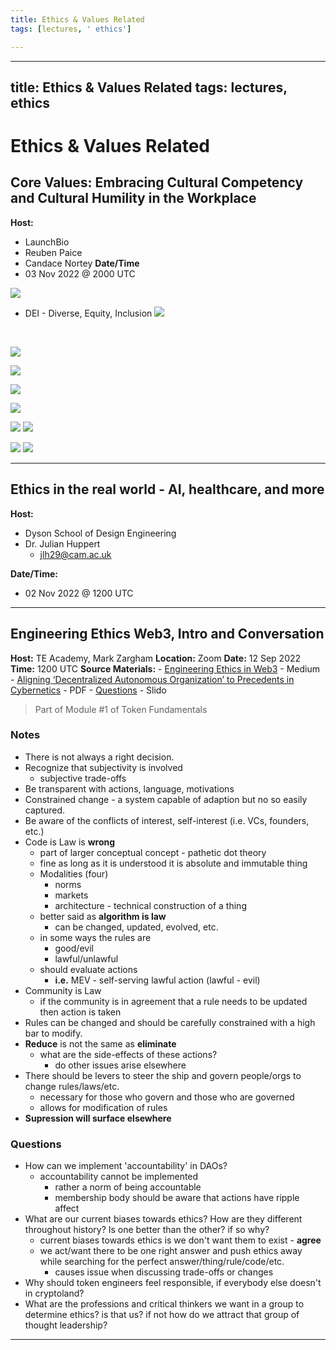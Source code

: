```yaml
---
title: Ethics & Values Related
tags: [lectures, ' ethics']

---
```


---
title: Ethics & Values Related
tags: lectures, ethics
---

# Ethics & Values Related

## Core Values: Embracing Cultural Competency and Cultural Humility in the Workplace
**Host:**
- LaunchBio
- Reuben Paice
- Candace Nortey
**Date/Time**
- 03 Nov 2022 @ 2000 UTC

![](https://i.imgur.com/UHjhAQS.jpg)
- DEI - Diverse, Equity, Inclusion
![](https://i.imgur.com/5joglHy.jpg)
<br>

![](https://i.imgur.com/atyKeWb.png)
<br>

![](https://i.imgur.com/bMrVOyG.png)
<br>

![](https://i.imgur.com/NNiOGka.png)
<br>

![](https://i.imgur.com/Ex8sqeX.png)
<br>

![](https://i.imgur.com/ekcob50.jpg)
![](https://i.imgur.com/Km2vHAK.png)
<br>

![](https://i.imgur.com/SqYcLoV.jpg)
![](https://i.imgur.com/gkDbXfp.png)
<br>

---

## Ethics in the real world - AI, healthcare, and more
**Host:**
- Dyson School of Design Engineering
- Dr. Julian Huppert
    - jlh29@cam.ac.uk

**Date/Time:** 
- 02 Nov 2022 @ 1200 UTC

---

## Engineering Ethics Web3, Intro and Conversation
**Host:** TE Academy, Mark Zargham
**Location:** Zoom
**Date:** 12 Sep 2022
**Time:** 1200 UTC
**Source Materials:**
    - [Engineering Ethics in Web3](https://medium.com/token-engineering-commons/engineering-ethics-in-web3-18d981278018) - Medium
    - [Aligning ‘Decentralized Autonomous Organization’ to Precedents in Cybernetics](https://deliverypdf.ssrn.com/delivery.php?ID=558024120114006071080077010070114028033081036015093092028097097121122028094121020006001026024056060127015100112113070081075081049035005060074070079004077073078108098003017087075082099015088113016094110122101092095126028003102026071083119104090106072073&EXT=pdf&INDEX=TRUE) - PDF
    - [Questions](https://app.sli.do/event/mrGgqS7zkZo6MZDQBxEVhp/live/questions) - Slido

>Part of Module #1 of Token Fundamentals

### Notes

- There is not always a right decision.
- Recognize that subjectivity is involved
    - subjective trade-offs
- Be transparent with actions, language, motivations
- Constrained change - a system capable of adaption but no so easily captured.
- Be aware of the conflicts of interest, self-interest (i.e. VCs, founders, etc.)
- Code is Law is **wrong**
    - part of larger conceptual concept - pathetic dot theory
    - fine as long as it is understood it is absolute and immutable thing
    - Modalities (four)
        - norms
        - markets
        - architecture - technical construction of a thing
    - better said as **algorithm is law**
        - can be changed, updated, evolved, etc.
    - in some ways the rules are
        - good/evil
        - lawful/unlawful
    - should evaluate actions
        - **i.e.** MEV - self-serving lawful action (lawful - evil)
- Community is Law
    - if the community is in agreement that a rule needs to be updated then action is taken
- Rules can be changed and should be carefully constrained with a high bar to modify.
- **Reduce** is not the same as **eliminate**
    - what are the side-effects of these actions?
        - do other issues arise elsewhere
- There should be levers to steer the ship and govern people/orgs to change rules/laws/etc.
    - necessary for those who govern and those who are governed
    - allows for modification of rules
- **Supression will surface elsewhere**

### Questions

- How can we implement 'accountability' in DAOs?
    - accountability cannot be implemented
        - rather a norm of being accountable
        - membership body should be aware that actions have ripple affect
- What are our current biases towards ethics? How are they different throughout history? Is one better than the other? if so why?
    - current biases towards ethics is we don't want them to exist - **agree**
    - we act/want there to be one right answer and push ethics away while searching for the perfect answer/thing/rule/code/etc.
        - causes issue when discussing trade-offs or changes
- Why should token engineers feel responsible, if everybody else doesn't in cryptoland?
- What are the professions and critical thinkers we want in a group to determine ethics? is that us? if not how do we attract that group of thought leadership?

---
